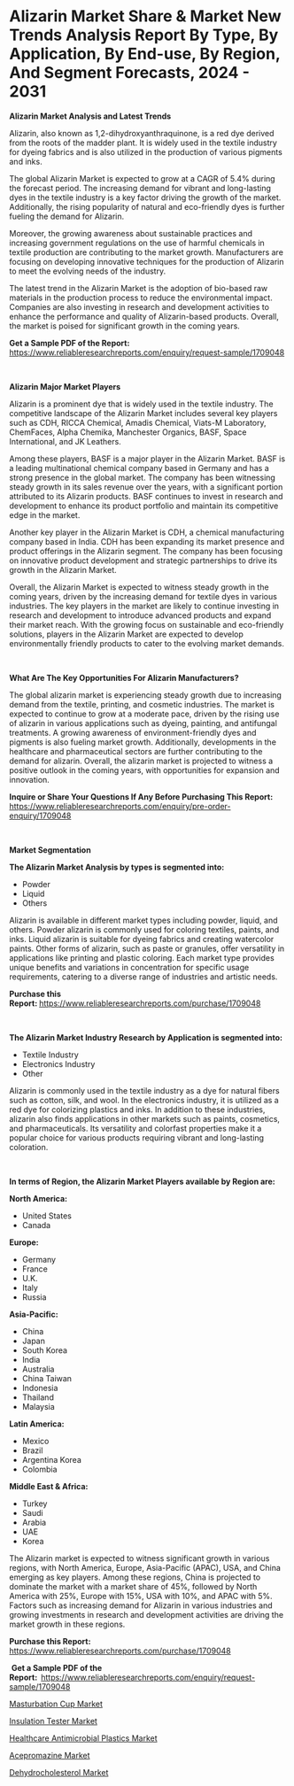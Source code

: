 <p><h1>Alizarin Market Share & Market New Trends Analysis Report By Type, By Application, By End-use, By Region, And Segment Forecasts, 2024 - 2031</h1></p><p><strong>Alizarin Market Analysis and Latest Trends</strong></p>
<p><p>Alizarin, also known as 1,2-dihydroxyanthraquinone, is a red dye derived from the roots of the madder plant. It is widely used in the textile industry for dyeing fabrics and is also utilized in the production of various pigments and inks.</p><p>The global Alizarin Market is expected to grow at a CAGR of 5.4% during the forecast period. The increasing demand for vibrant and long-lasting dyes in the textile industry is a key factor driving the growth of the market. Additionally, the rising popularity of natural and eco-friendly dyes is further fueling the demand for Alizarin.</p><p>Moreover, the growing awareness about sustainable practices and increasing government regulations on the use of harmful chemicals in textile production are contributing to the market growth. Manufacturers are focusing on developing innovative techniques for the production of Alizarin to meet the evolving needs of the industry.</p><p>The latest trend in the Alizarin Market is the adoption of bio-based raw materials in the production process to reduce the environmental impact. Companies are also investing in research and development activities to enhance the performance and quality of Alizarin-based products. Overall, the market is poised for significant growth in the coming years.</p></p>
<p><strong>Get a Sample PDF of the Report:&nbsp;</strong> <a href="https://www.reliableresearchreports.com/enquiry/request-sample/1709048">https://www.reliableresearchreports.com/enquiry/request-sample/1709048</a></p>
<p>&nbsp;</p>
<p><strong>Alizarin Major Market Players</strong></p>
<p><p>Alizarin is a prominent dye that is widely used in the textile industry. The competitive landscape of the Alizarin Market includes several key players such as CDH, RICCA Chemical, Amadis Chemical, Viats-M Laboratory, ChemFaces, Alpha Chemika, Manchester Organics, BASF, Space International, and JK Leathers.</p><p>Among these players, BASF is a major player in the Alizarin Market. BASF is a leading multinational chemical company based in Germany and has a strong presence in the global market. The company has been witnessing steady growth in its sales revenue over the years, with a significant portion attributed to its Alizarin products. BASF continues to invest in research and development to enhance its product portfolio and maintain its competitive edge in the market.</p><p>Another key player in the Alizarin Market is CDH, a chemical manufacturing company based in India. CDH has been expanding its market presence and product offerings in the Alizarin segment. The company has been focusing on innovative product development and strategic partnerships to drive its growth in the Alizarin Market.</p><p>Overall, the Alizarin Market is expected to witness steady growth in the coming years, driven by the increasing demand for textile dyes in various industries. The key players in the market are likely to continue investing in research and development to introduce advanced products and expand their market reach. With the growing focus on sustainable and eco-friendly solutions, players in the Alizarin Market are expected to develop environmentally friendly products to cater to the evolving market demands.</p></p>
<p>&nbsp;</p>
<p><strong>What Are The Key Opportunities For Alizarin Manufacturers?</strong></p>
<p><p>The global alizarin market is experiencing steady growth due to increasing demand from the textile, printing, and cosmetic industries. The market is expected to continue to grow at a moderate pace, driven by the rising use of alizarin in various applications such as dyeing, painting, and antifungal treatments. A growing awareness of environment-friendly dyes and pigments is also fueling market growth. Additionally, developments in the healthcare and pharmaceutical sectors are further contributing to the demand for alizarin. Overall, the alizarin market is projected to witness a positive outlook in the coming years, with opportunities for expansion and innovation.</p></p>
<p><strong>Inquire or Share Your Questions If Any Before Purchasing This Report:</strong> <a href="https://www.reliableresearchreports.com/enquiry/pre-order-enquiry/1709048">https://www.reliableresearchreports.com/enquiry/pre-order-enquiry/1709048</a></p>
<p>&nbsp;</p>
<p><strong>Market Segmentation</strong></p>
<p><strong>The Alizarin Market Analysis by types is segmented into:</strong></p>
<p><ul><li>Powder</li><li>Liquid</li><li>Others</li></ul></p>
<p><p>Alizarin is available in different market types including powder, liquid, and others. Powder alizarin is commonly used for coloring textiles, paints, and inks. Liquid alizarin is suitable for dyeing fabrics and creating watercolor paints. Other forms of alizarin, such as paste or granules, offer versatility in applications like printing and plastic coloring. Each market type provides unique benefits and variations in concentration for specific usage requirements, catering to a diverse range of industries and artistic needs.</p></p>
<p><strong>Purchase this Report:&nbsp;</strong><a href="https://www.reliableresearchreports.com/purchase/1709048">https://www.reliableresearchreports.com/purchase/1709048</a></p>
<p>&nbsp;</p>
<p><strong>The Alizarin Market Industry Research by Application is segmented into:</strong></p>
<p><ul><li>Textile Industry</li><li>Electronics Industry</li><li>Other</li></ul></p>
<p><p>Alizarin is commonly used in the textile industry as a dye for natural fibers such as cotton, silk, and wool. In the electronics industry, it is utilized as a red dye for colorizing plastics and inks. In addition to these industries, alizarin also finds applications in other markets such as paints, cosmetics, and pharmaceuticals. Its versatility and colorfast properties make it a popular choice for various products requiring vibrant and long-lasting coloration.</p></p>
<p>&nbsp;</p>
<p><strong>In terms of Region, the Alizarin Market Players available by Region are:</strong></p>
<p>
    <p> <strong> North America: </strong>
        <ul>
            <li>United States</li>
            <li>Canada</li>
        </ul>
        </p> 
    <p> <strong> Europe: </strong>
        <ul>
            <li>Germany</li>
            <li>France</li>
            <li>U.K.</li>
            <li>Italy</li>
            <li>Russia</li>
        </ul>
        </p> 
    <p> <strong> Asia-Pacific: </strong>
        <ul>
            <li>China</li>
            <li>Japan</li>
            <li>South Korea</li>
            <li>India</li>
            <li>Australia</li>
            <li>China Taiwan</li>
            <li>Indonesia</li>
            <li>Thailand</li>
            <li>Malaysia</li>
        </ul>
        </p> 
    <p> <strong> Latin America: </strong>
        <ul>
            <li>Mexico</li>
            <li>Brazil</li>
            <li>Argentina Korea</li>
            <li>Colombia</li>
        </ul>
        </p> 
    <p> <strong> Middle East & Africa: </strong>
        <ul>
            <li>Turkey</li>
            <li>Saudi</li>
            <li>Arabia</li>
            <li>UAE</li>
            <li>Korea</li>
        </ul>
    </p>
    </p>
<p><p>The Alizarin market is expected to witness significant growth in various regions, with North America, Europe, Asia-Pacific (APAC), USA, and China emerging as key players. Among these regions, China is projected to dominate the market with a market share of 45%, followed by North America with 25%, Europe with 15%, USA with 10%, and APAC with 5%. Factors such as increasing demand for Alizarin in various industries and growing investments in research and development activities are driving the market growth in these regions.</p></p>
<p><strong>Purchase this Report: </strong><a href="https://www.reliableresearchreports.com/purchase/1709048">https://www.reliableresearchreports.com/purchase/1709048</a></p>
<p>&nbsp;<strong>Get a Sample PDF of the Report:&nbsp;&nbsp;</strong><a href="https://www.reliableresearchreports.com/enquiry/request-sample/1709048">https://www.reliableresearchreports.com/enquiry/request-sample/1709048</a></p>
<p><strong></strong></p>
<p><p><a href="https://issuu.com/reportprime-2/docs/masturbation-cup-market-size-2030.pptx">Masturbation Cup Market</a></p><p><a href="https://cedar-agate-3da.notion.site/Insulation-Tester-Market-Size-Furnishes-Valuable-Information-Encompassing-Market-Share-Market-Trend-a13b2f6bdfaf459d88f5e75a44da9490">Insulation Tester Market</a></p><p><a href="https://view.publitas.com/reportprime-1/healthcare-antimicrobial-plastics-market-size-and-growth-market-segmentation-regional-and-country-breakdowns-and-market-trends-for-period-from-2023-2030/">Healthcare Antimicrobial Plastics Market</a></p><p><a href="https://github.com/mancsybtousav/Market-Research-Report-List-1/blob/main/acepromazine-market.md">Acepromazine Market</a></p><p><a href="https://github.com/josesg55/Market-Research-Report-List-1/blob/main/dehydrocholesterol-market.md">Dehydrocholesterol Market</a></p></p>